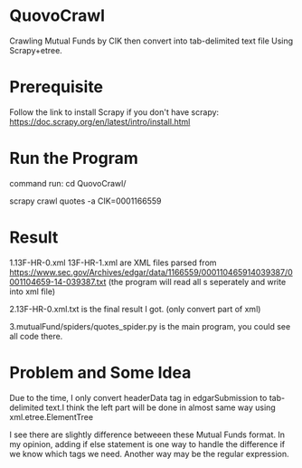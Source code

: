 # QuovoCrawl
Crawling Mutual Funds by CIK then convert into tab-delimited text file Using Scrapy+etree.

# Prerequisite
Follow the link to install Scrapy if you don't have scrapy: 
        https://doc.scrapy.org/en/latest/intro/install.html

# Run the Program
command run:
cd QuovoCrawl/

scrapy crawl quotes -a CIK=0001166559

# Result
1.13F-HR-0.xml 13F-HR-1.xml are XML files parsed from https://www.sec.gov/Archives/edgar/data/1166559/000110465914039387/0001104659-14-039387.txt (the program will read all <XML>s  seperately and write into xml file)

2.13F-HR-0.xml.txt is the final result I got. (only convert part of xml)

3.mutualFund/spiders/quotes_spider.py is the main program, you could see all code there.

# Problem and Some Idea
Due to the time, I only convert headerData tag in edgarSubmission to tab-delimited text.I think the left part will be done in almost same way using xml.etree.ElementTree

I see there are slightly difference betweeen these Mutual Funds format. In my opinion, adding if else statement is one way to handle the difference if we know which tags we need. Another way may be the regular expression.
